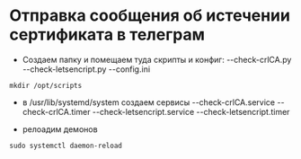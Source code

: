 # Отправка сообщения об истечении сертификата в телеграм

- Создаем папку и помещаем туда скрипты и конфиг:
--check-crlCA.py
--check-letsencript.py
--config.ini
```
mkdir /opt/scripts
```

- в /usr/lib/systemd/system создаем сервисы
--check-crlCA.service
--check-crlCA.timer
--check-letsencript.service
--check-letsencript.timer

- релоадим демонов
```
sudo systemctl daemon-reload
```
